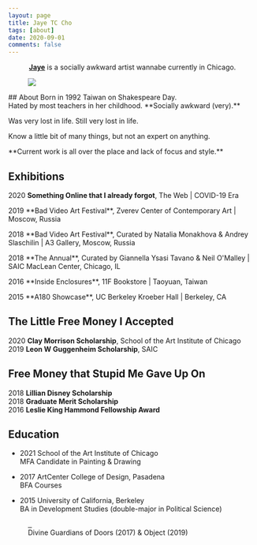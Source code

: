 ```yaml
---
layout: page
title: Jaye TC Cho
tags: [about]
date: 2020-09-01
comments: false
---
```

    
<center><a href="https://www.instagram.com/jjjcho/"><b>Jaye</b></a> is a socially awkward artist wannabe currently in Chicago.  </center>
<figure>
	<a href="https://drive.google.com/uc?id=1usVpxProt6Pdu_7W41qpssf7WHSk0jLq" class="image-popup"><img src="https://drive.google.com/uc?id=1usVpxProt6Pdu_7W41qpssf7WHSk0jLq"></a>
</figure>
## About  
Born in 1992 Taiwan on Shakespeare Day. <br>
Hated by most teachers in her childhood. **Socially awkward (very).**
<p></p>
Was very lost in life.
Still very lost in life.
<p></p>
Know a little bit of many things, but not an expert on anything. <br>
<p></p>
**Current work is all over the place and lack of focus and style.**

## Exhibitions

2020 **Something Online that I already forgot**, The Web | COVID-19 Era <br>
<p></p>
2019  **Bad Video Art Festival**, Zverev Center of Contemporary Art | Moscow, Russia <br>
<p></p>
2018  **Bad Video Art Festival**, Curated by Natalia Monakhova & Andrey Slaschilin | A3 Gallery, Moscow, Russia <br>
<p></p>
2018  **The Annual**, Curated by Giannella Ysasi Tavano & Neil O'Malley | SAIC MacLean Center, Chicago, IL <br>
<p></p>
2016  **Inside Enclosures**, 11F Bookstore | Taoyuan, Taiwan <br>
<p></p>
2015  **A180 Showcase**, UC Berkeley Kroeber Hall | Berkeley, CA <br>    
<p></p>

## The Little Free Money I Accepted 
2020 **Clay Morrison Scholarship**, School of the Art Institute of Chicago <br>
2019 **Leon W Guggenheim Scholarship**, SAIC <br>

## Free Money that Stupid Me Gave Up On
2018 **Lillian Disney Scholarship** <br>
2018 **Graduate Merit Scholarship** <br>
2016 **Leslie King Hammond Fellowship Award** <br>

## Education 
* 2021  School of the Art Institute of Chicago <br>
    MFA Candidate in Painting & Drawing
    <p></p>
* 2017  ArtCenter College of Design, Pasadena <br>
    BFA Courses 
    <p></p>
* 2015  University of California, Berkeley <br>
    BA in Development Studies (double-major in Political Science) 
    <p></p>


<figure class="half">
  <a href="https://drive.google.com/uc?id=1-5kPg7xyXR4H5OsY4fyeqZakatcYO90L" class="image-popup">
    <img src="https://drive.google.com/uc?id=1-5kPg7xyXR4H5OsY4fyeqZakatcYO90L" alt="">
  </a>
  <a href="https://drive.google.com/uc?id=1f5baN6HhPWsDu9wlxFUOmPqN6j1BfnUM" class="image-popup">
    <img src="https://drive.google.com/uc?id=1f5baN6HhPWsDu9wlxFUOmPqN6j1BfnUM" alt="">
  </a>
  <figcaption> Divine Guardians of Doors (2017) & Object (2019) </figcaption>
</figure>
